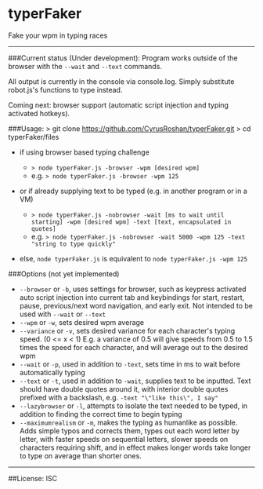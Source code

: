 # typerFaker
Fake your wpm in typing races
___

###Current status (Under development):
Program works outside of the browser with the ```--wait``` and ```--text``` commands.

All output is currently in the console via console.log. Simply substitute robot.js's functions to type instead.

Coming next: browser support (automatic script injection and typing activated hotkeys).


###Usage:
	> git clone https://github.com/CyrusRoshan/typerFaker.git
	> cd typerFaker/files
* if using browser based typing challenge
	* ``` > node typerFaker.js -browser -wpm [desired wpm] ```
	* e.g. ``` > node typerFaker.js -browser -wpm 125 ```

* or if already supplying text to be typed (e.g. in another program or in a VM)
	* ``` > node typerFaker.js -nobrowser -wait [ms to wait until starting] -wpm [desired wpm] -text [text, encapsulated in quotes] ```
	* e.g. ``` > node typerFaker.js -nobrowser -wait 5000 -wpm 125 -text "string to type quickly" ```
* else, ```node typerFaker.js``` is equivalent to ```node typerFaker.js -wpm 125```

###Options (not yet implemented)
* ```--browser``` or ```-b```, uses settings for browser, such as keypress activated auto script injection into current tab and keybindings for start, restart, pause, previous/next word navigation, and early exit. Not intended to be used with ```--wait``` or ```--text```
* ```--wpm``` or ```-w```, sets desired wpm average
* ```--variance``` or ```-v```, sets desired variance for each character's typing speed. (0 <= x < 1) E.g. a variance of 0.5 will give speeds from 0.5 to 1.5 times the speed for each character, and will average out to the desired wpm
* ```--wait``` or ```-p```, used in addition to ```-text```, sets time in ms to wait before automatically typing
* ```--text``` or ```-t```, used in addition to ```-wait```, supplies text to be inputted. Text should have double quotes around it, with interior double quotes prefixed with a backslash, e.g. ```-text "\"like this\", I say"```
* ```--lazybrowser``` or ```-l```, attempts to isolate the text needed to be typed, in addition to finding the correct time to begin typing
* ```--maximumrealism``` or ```-m```, makes the typing as humanlike as possible. Adds simple typos and corrects them, types out each word letter by letter, with faster speeds on sequential letters, slower speeds on characters requiring shift, and in effect makes longer words take longer to type on average than shorter ones.




___
##License:
ISC
